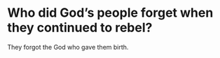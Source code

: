 # Who did God’s people forget when they continued to rebel?

They forgot the God who gave them birth.
